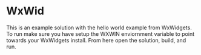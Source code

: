 # WxWid
This is an example solution with the hello world example from WxWidgets. To run make sure you have setup the WXWIN enviornment variable to point towards your WxWidgets install. From here open the solution, build, and run.  